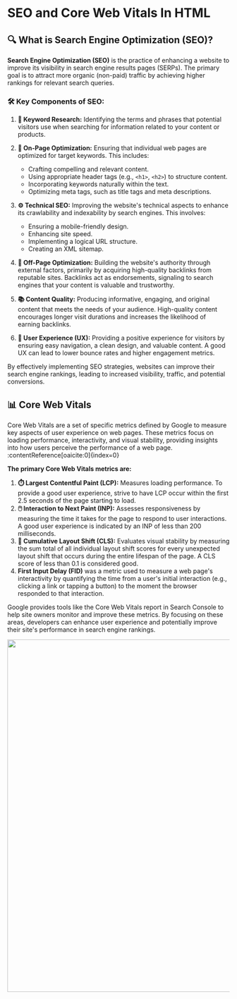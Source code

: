 # SEO and Core Web Vitals In HTML

## 🔍 What is Search Engine Optimization (SEO)?

**Search Engine Optimization (SEO)** is the practice of enhancing a website to improve its visibility in search engine results pages (SERPs). The primary goal is to attract more organic (non-paid) traffic by achieving higher rankings for relevant search queries.

### 🛠️ Key Components of SEO:

1. **🔑 Keyword Research:** Identifying the terms and phrases that potential visitors use when searching for information related to your content or products.

2. **📝 On-Page Optimization:** Ensuring that individual web pages are optimized for target keywords. This includes:
   - Crafting compelling and relevant content.
   - Using appropriate header tags (e.g., `<h1>`, `<h2>`) to structure content.
   - Incorporating keywords naturally within the text.
   - Optimizing meta tags, such as title tags and meta descriptions.

3. **⚙️ Technical SEO:** Improving the website's technical aspects to enhance its crawlability and indexability by search engines. This involves:
   - Ensuring a mobile-friendly design.
   - Enhancing site speed.
   - Implementing a logical URL structure.
   - Creating an XML sitemap.

4. **🔗 Off-Page Optimization:** Building the website's authority through external factors, primarily by acquiring high-quality backlinks from reputable sites. Backlinks act as endorsements, signaling to search engines that your content is valuable and trustworthy.

5. **📚 Content Quality:** Producing informative, engaging, and original content that meets the needs of your audience. High-quality content encourages longer visit durations and increases the likelihood of earning backlinks.

6. **👥 User Experience (UX):** Providing a positive experience for visitors by ensuring easy navigation, a clean design, and valuable content. A good UX can lead to lower bounce rates and higher engagement metrics.

By effectively implementing SEO strategies, websites can improve their search engine rankings, leading to increased visibility, traffic, and potential conversions.

## 📊 Core Web Vitals

Core Web Vitals are a set of specific metrics defined by Google to measure key aspects of user experience on web pages. These metrics focus on loading performance, interactivity, and visual stability, providing insights into how users perceive the performance of a web page. :contentReference[oaicite:0]{index=0}

**The primary Core Web Vitals metrics are:**

1. **⏱️ Largest Contentful Paint (LCP):** Measures loading performance. To provide a good user experience, strive to have LCP occur within the first 2.5 seconds of the page starting to load. 
2. **🖱️ Interaction to Next Paint (INP):** Assesses responsiveness by measuring the time it takes for the page to respond to user interactions. A good user experience is indicated by an INP of less than 200 milliseconds.
3. **📐 Cumulative Layout Shift (CLS):** Evaluates visual stability by measuring the sum total of all individual layout shift scores for every unexpected layout shift that occurs during the entire lifespan of the page. A CLS score of less than 0.1 is considered good.
4. **First Input Delay (FID)** was a metric used to measure a web page's interactivity by quantifying the time from a user's initial interaction (e.g., clicking a link or tapping a button) to the moment the browser responded to that interaction.

Google provides tools like the Core Web Vitals report in Search Console to help site owners monitor and improve these metrics. By focusing on these areas, developers can enhance user experience and potentially improve their site's performance in search engine rankings. 

<img src = "https://cdn.prod.website-files.com/5e3d3268a134a79339be8368/6109ad1f8ab06355a51de916_tRMcyKdIYVxiS9O1vMK1fC1VmmQBABp4Py5VXp4dtDKArKNQgXEktcX0oiXRCCxjrsiqjIoNLC4ZbYQ4MJ9DBN3ua28FTgE0NpcnhbmsBi3e0CI5kMwKBbyVIrcDyCkL3REG76o.png" width = "800px" margin = auto>